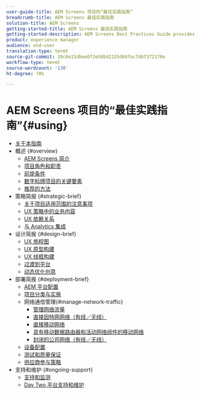 ```yaml
---
user-guide-title: AEM Screens 项目的“最佳实践指南”
breadcrumb-title: AEM Screens 最佳实践指南
solution-title: AEM Screens
getting-started-title: AEM Screens 最佳实践指南
getting-started-description: AEM Screens Best Practices Guide provides guidance on how to successfully plan and execute an AEM Screens project.
product: experience manager
audience: end-user
translation-type: tm+mt
source-git-commit: 20c6e15dbee0f2e50b42155d84fac7d6f372170e
workflow-type: tm+mt
source-wordcount: '138'
ht-degree: 78%

---
```



# AEM Screens 项目的“最佳实践指南”{#using}

+ [关于本指南](about-guide.md)
+ 概述 {#overview}
   + [AEM Screens 简介](introduction.md)
   + [项目角色和职责](roles-responsibilities.md)
   + [前提条件](pre-requisites.md)
   + [数字标牌项目的关键要素](getting-started-digital-signage.md)
   + [推荐的方法](recommended-approach.md)
+ 策略简报 {#strategic-brief}
   + [关于项目适用范围的注意事项](pre-sales-considerations.md)
   + [UX 策略中的业务内容](business-content-strategy.md)
   + [UX 依赖关系](ux-dependencies.md)
   + [与 Analytics 集成](analytics.md)
+ 设计简报 {#design-brief}
   + [UX 旅程图](journey-map.md)
   + [UX 原型构建](prototypes.md)
   + [UX 线框构建](wireframes.md)
   + [过渡到平台](transition-platform.md)
   + [动态优化创意](dynamic-creative-optimizations.md)
+ 部署简报 {#deployment-brief}
   + [AEM 平台配置](aem-platform-configurations.md)
   + [项目分类与实施](project-taxonomy-implementation.md)
   + 网络通信管理{#manage-network-traffic}
      + [管理网络流量](/help/using/managing-network-traffic.md)
      + [直接因特网网络（有线／无线）](/help/using/direct-internet-network.md)
      + [直接移动网络](/help/using/mobile-network.md)
      + [具有移动数据路由器和活动网络组件的移动网络](/help/using/mobile-network-router.md)
      + [封闭的公司网络（有线／无线）](/help/using/enclosed-corporate-network.md)
   + [设备配置](device-configurations.md)
   + [测试和质量保证](testing-quality-assurance.md)
   + [供应商参与策略](vendor-engagement.md)
+ 支持和维护 {#ongoing-support}
   + [支持和监测](support-monitoring.md)
   + [Day Two 平台支持和维护](day-two-support-maintenance.md)
